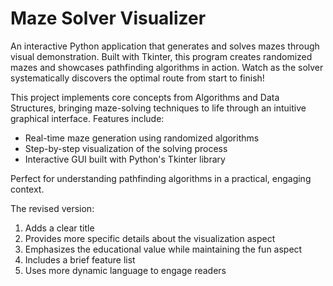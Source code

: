 # Maze Solver Visualizer

An interactive Python application that generates and solves mazes through visual demonstration.
Built with Tkinter, this program creates randomized mazes and showcases pathfinding algorithms in
action. Watch as the solver systematically discovers the optimal route from start to finish!

This project implements core concepts from Algorithms and Data Structures, bringing maze-solving
techniques to life through an intuitive graphical interface. Features include:

- Real-time maze generation using randomized algorithms
- Step-by-step visualization of the solving process
- Interactive GUI built with Python's Tkinter library

Perfect for understanding pathfinding algorithms in a practical, engaging context.

The revised version:
1. Adds a clear title
2. Provides more specific details about the visualization aspect
3. Emphasizes the educational value while maintaining the fun aspect
4. Includes a brief feature list
5. Uses more dynamic language to engage readers

